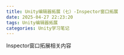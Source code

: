 ```yaml
---
title: Unity编辑器拓展（七）-Inspector窗口拓展
date: 2025-04-27 22:23:20
tags: Unity编辑器拓展
categories: Unity学习笔记
---
```

Inspector窗口拓展相关内容
<!--more-->